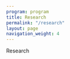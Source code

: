 ```yaml
---
program: program
title: Research
permalink: "/research"
layout: page
navigation_weight: 4
---
```


Research